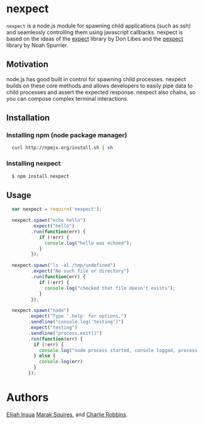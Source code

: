 # nexpect

`nexpect` is a node.js module for spawning child applications (such as ssh) and seamlessly controlling them using javascript callbacks. nexpect is based on the ideas of the [expect][0] library by Don Libes and the [pexpect][1] library by Noah Spurrier. 

## Motivation

node.js has good built in control for spawning child processes. nexpect builds on these core methods and allows developers to easily pipe data to child processes and assert the expected response. nexpect also chains, so you can compose complex terminal interactions.

## Installation

### Installing npm (node package manager)
``` bash
  curl http://npmjs.org/install.sh | sh
```

### Installing nexpect
``` bash
  $ npm install nexpect
```

## Usage

``` js
  var nexpect = require('nexpect');

  nexpect.spawn("echo hello")
         .expect("hello")
         .run(function(err) {
            if (!err) {
              console.log("hello was echoed");
            }
         });

  nexpect.spawn("ls -al /tmp/undefined")
         .expect("No such file or directory")
         .run(function(err) {
            if (!err) {
              console.log("checked that file doesn't exists");
            }
         });

  nexpect.spawn("node")
        .expect("Type '.help' for options.")
        .sendline("console.log('testing')")
        .expect("testing")
        .sendline("process.exit()")
        .run(function(err) {
          if (!err) {
            console.log("node process started, console logged, process exited");
          } else {
            console.log(err)
          }
        });
```

# Authors
[Elijah Insua][2] [Marak Squires][3], and [Charlie Robbins][4].


[0]: http://search.cpan.org/~rgiersig/Expect-1.21/Expect.pod "expect"
[1]: http://pexpect.sourceforge.net/pexpect.html "pexpect"
[2]: http://github.com/tmpvar "Elijah Insua"
[3]: http://github.com/marak "Marak Squires"
[4]: http://github.com/indexzero "Charlie Robbins"


